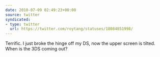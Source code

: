 ```yaml
---
date: 2010-07-09 02:49:23+00:00
source: twitter
syndicated:
- type: twitter
  url: https://twitter.com/roytang/statuses/18084851998/
---
```


Terrific. I just broke the hinge off my DS, now the upper screen is tilted. When is the 3DS coming out?